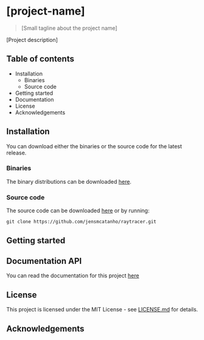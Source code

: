 # [project-name]
> [Small tagline about the project name]

[Project description]

## Table of contents
- Installation
  - Binaries
  - Source code
- Getting started
- Documentation
- License
- Acknowledgements

## Installation
You can download either the binaries or the source code for the latest release.

### Binaries
The binary distributions can be downloaded [here]().

### Source code
The source code can be downloaded [here]() or by running:

`git clone https://github.com/jensmcatanho/raytracer.git`

## Getting started

## Documentation API
You can read the documentation for this project [here](http://jensmcatanho.github.io/raytracer/)

## License
This project is licensed under the MIT License - see [LICENSE.md](https://github.com/jensmcatanho/raytracer/blob/master/LICENSE "[project-name]'s license") for details.

## Acknowledgements
